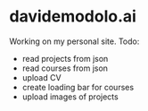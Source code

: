 # davidemodolo.ai
Working on my personal site.
Todo:
- read projects from json
- read courses from json
- upload CV
- create loading bar for courses
- upload images of projects
